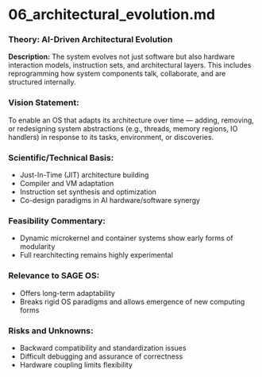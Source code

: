 <!--
─────────────────────────────────────────────────────────────────────────────
SAGE OS — Copyright (c) 2025 Ashish Vasant Yesale (ashishyesale007@gmail.com)
SPDX-License-Identifier: BSD-3-Clause OR Proprietary
SAGE OS is dual-licensed under the BSD 3-Clause License and a Commercial License.

This file is part of the SAGE OS Project.
─────────────────────────────────────────────────────────────────────────────
-->
# 06\_architectural\_evolution.md

### Theory: AI-Driven Architectural Evolution

**Description:**
The system evolves not just software but also hardware interaction models, instruction sets, and architectural layers. This includes reprogramming how system components talk, collaborate, and are structured internally.

### Vision Statement:

To enable an OS that adapts its architecture over time — adding, removing, or redesigning system abstractions (e.g., threads, memory regions, IO handlers) in response to its tasks, environment, or discoveries.

### Scientific/Technical Basis:

* Just-In-Time (JIT) architecture building
* Compiler and VM adaptation
* Instruction set synthesis and optimization
* Co-design paradigms in AI hardware/software synergy

### Feasibility Commentary:

* Dynamic microkernel and container systems show early forms of modularity
* Full rearchitecting remains highly experimental

### Relevance to SAGE OS:

* Offers long-term adaptability
* Breaks rigid OS paradigms and allows emergence of new computing forms

### Risks and Unknowns:

* Backward compatibility and standardization issues
* Difficult debugging and assurance of correctness
* Hardware coupling limits flexibility
